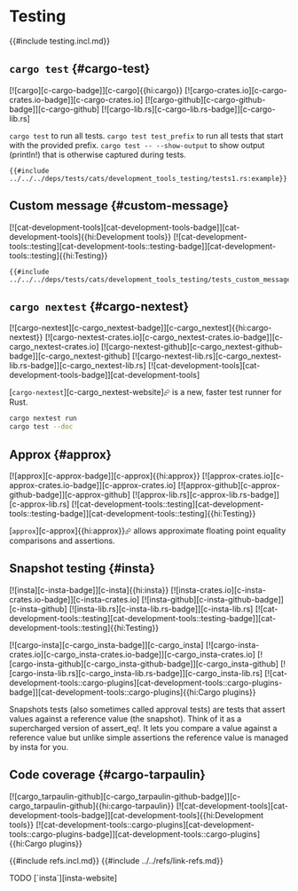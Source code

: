 # Testing

{{#include testing.incl.md}}

## `cargo test` {#cargo-test}

[![cargo][c-cargo-badge]][c-cargo]{{hi:cargo}}
[![cargo-crates.io][c-cargo-crates.io-badge]][c-cargo-crates.io]
[![cargo-github][c-cargo-github-badge]][c-cargo-github]
[![cargo-lib.rs][c-cargo-lib.rs-badge]][c-cargo-lib.rs]

`cargo test` to run all tests.
`cargo test test_prefix` to run all tests that start with the provided prefix.
`cargo test -- --show-output` to show output (println!) that is otherwise captured during tests.

```rust,editable
{{#include ../../../deps/tests/cats/development_tools_testing/tests1.rs:example}}
```

## Custom message {#custom-message}

[![cat-development-tools][cat-development-tools-badge]][cat-development-tools]{{hi:Development tools}}   [![cat-development-tools::testing][cat-development-tools::testing-badge]][cat-development-tools::testing]{{hi:Testing}}

```rust,editable
{{#include ../../../deps/tests/cats/development_tools_testing/tests_custom_message.rs:example}}
```

## `cargo nextest` {#cargo-nextest}

[![cargo-nextest][c-cargo_nextest-badge]][c-cargo_nextest]{{hi:cargo-nextest}}
[![cargo-nextest-crates.io][c-cargo_nextest-crates.io-badge]][c-cargo_nextest-crates.io]
[![cargo-nextest-github][c-cargo_nextest-github-badge]][c-cargo_nextest-github]
[![cargo-nextest-lib.rs][c-cargo_nextest-lib.rs-badge]][c-cargo_nextest-lib.rs]
[![cat-development-tools][cat-development-tools-badge]][cat-development-tools]

[`cargo-nextest`][c-cargo_nextest-website]⮳ is a new, faster test runner for Rust.

```sh
cargo nextest run
cargo test --doc
```

## Approx {#approx}

[![approx][c-approx-badge]][c-approx]{{hi:approx}}
[![approx-crates.io][c-approx-crates.io-badge]][c-approx-crates.io]
[![approx-github][c-approx-github-badge]][c-approx-github]
[![approx-lib.rs][c-approx-lib.rs-badge]][c-approx-lib.rs]
[![cat-development-tools::testing][cat-development-tools::testing-badge]][cat-development-tools::testing]{{hi:Testing}}

[`approx`][c-approx]{{hi:approx}}⮳ allows approximate floating point equality comparisons and assertions.

## Snapshot testing {#insta}

[![insta][c-insta-badge]][c-insta]{{hi:insta}}
[![insta-crates.io][c-insta-crates.io-badge]][c-insta-crates.io]
[![insta-github][c-insta-github-badge]][c-insta-github]
[![insta-lib.rs][c-insta-lib.rs-badge]][c-insta-lib.rs]
[![cat-development-tools::testing][cat-development-tools::testing-badge]][cat-development-tools::testing]{{hi:Testing}}

[![cargo-insta][c-cargo_insta-badge]][c-cargo_insta]
[![cargo-insta-crates.io][c-cargo_insta-crates.io-badge]][c-cargo_insta-crates.io]
[![cargo-insta-github][c-cargo_insta-github-badge]][c-cargo_insta-github]
[![cargo-insta-lib.rs][c-cargo_insta-lib.rs-badge]][c-cargo_insta-lib.rs]
[![cat-development-tools::cargo-plugins][cat-development-tools::cargo-plugins-badge]][cat-development-tools::cargo-plugins]{{hi:Cargo plugins}}

Snapshots tests (also sometimes called approval tests) are tests that assert values against a reference value (the snapshot). Think of it as a supercharged version of assert_eq!. It lets you compare a value against a reference value but unlike simple assertions the reference value is managed by insta for you.

## Code coverage {#cargo-tarpaulin}

[![cargo_tarpaulin-github][c-cargo_tarpaulin-github-badge]][c-cargo_tarpaulin-github]{{hi:cargo-tarpaulin}}  [![cat-development-tools][cat-development-tools-badge]][cat-development-tools]{{hi:Development tools}}  [![cat-development-tools::cargo-plugins][cat-development-tools::cargo-plugins-badge]][cat-development-tools::cargo-plugins]{{hi:Cargo plugins}}

{{#include refs.incl.md}}
{{#include ../../refs/link-refs.md}}

<div class="hidden">
TODO
[`insta`][insta-website]
</div>
